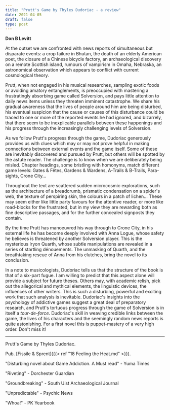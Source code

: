 ```yaml
---
title: "Prutt's Game by Thyles Dudoriac - a review"
date: 2021-04-05
draft: false
type: post
---
```


**Don B Levitt**



At the outset we are confronted with news reports of simultaneous but disparate events: a crop failure in Bhutan, the death of an elderly American poet, the closure of a Chinese bicycle factory, an archaeological discovery on a remote Scottish island, rumours of vampirism in Omaha, Nebraska, an astronomical observation which appears to conflict with current cosmological theory.

Prutt, when not engaged in his musical researches, sampling exotic foods or avoiding amatory entanglements, is preoccupied with mastering a frustratingly absorbing game called Solversion, and pays little attention to daily news items unless they threaten imminent catastrophe. We share his gradual awareness that the lives of people around him are being disturbed, his eventual suspicion that the cause or causes of this disturbance could be traced to one or more of the reported events he had ignored, and bizarrely, that there seem to be inexplicable parallels between these happenings and his progress through the increasingly challenging levels of Solversion.

As we follow Prutt's progress through the game, Dudoriac generously provides us with clues which may or may not prove helpful in making connections between external events and the game itself. Some of these are inevitably discovered and pursued by Prutt, but others will be spotted by the astute reader. The challenge is to know when we are deliberately being misled. Chapter headings, some bristling with homonyms, match different game levels: Gates & Fêtes, Gardens & Wardens, A-Trails & B-Trails, Para-sights, Crone City...

Throughout the text are scattered sudden microcosmic explorations, such as the architecture of a breadcrumb, prismatic condensation on a spider's web, the texture of perspiring skin, the colours in a patch of lichen... These may seem either like little party favours for the attentive reader, or more like road-blocks for the frustrated, but in my view they are rewarding both as fine descriptive passages, and for the further concealed signposts they contain.

By the time Prutt has manoeuvred his way through to Crone City, in his external life he has become deeply involved with Anna Logue, whose safety he believes is threatened by another Solversion player. This is the mysterious Iryon Quarth, whose subtle manipulations are revealed in a series of startling dénouements. The unmasking of Quarth, and the breathtaking rescue of Anna from his clutches, bring the novel to its conclusion.

In a note to musicologists, Dudoriac tells us that the structure of the book is that of a six-part fugue. I am willing to predict that this aspect alone will provide a subject for future theses. Others may, with academic relish, pick out the allegorical and mythical elements, the linguistic devices, the influences of other writers. This is such a disturbing, powerful and exciting work that such analysis is inevitable. Dudoriac's insights into the psychology of addictive games suggest a great deal of preparatory research, and Prutt's tortuous progress through the game of Solversion is in itself a *tour-de-force*. Dudoriac's skill in weaving credible links between the game, the lives of his characters and the seemingly random news reports is quite astonishing. For a first novel this is puppet-mastery of a very high order. Don't miss it!

---

Prutt's Game by Thyles Dudoriac. 

Pub. [Fissile & Sprent]({{< ref "18 Feeling the Heat.md" >}}).

"Disturbing novel about Game Addiction. A Must read" - Yuma Times

"Riveting" - Dorchester Guardian

"Groundbreaking" - South Uist Archaeological Journal

"Unpredictable" - Psychic News

"Whoa!" - PK Yearbook